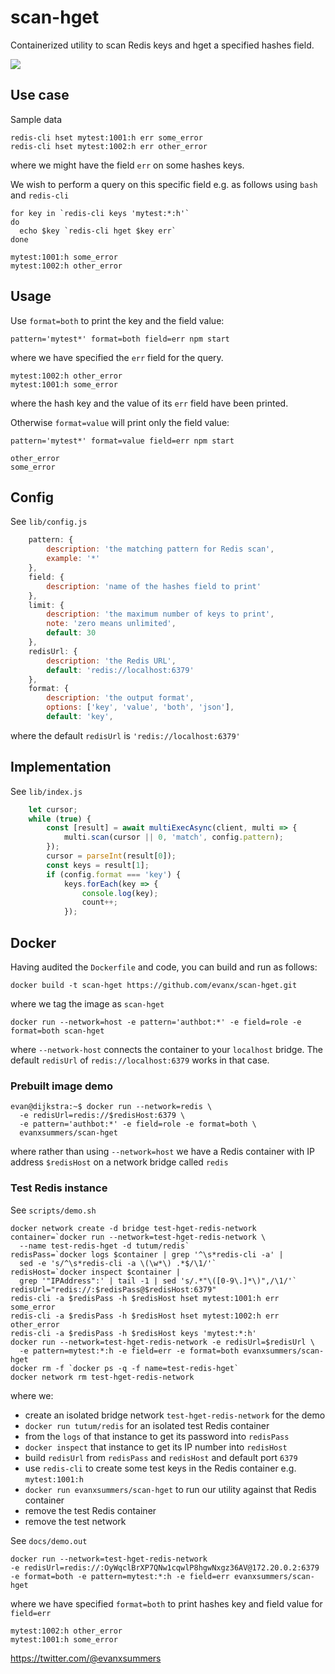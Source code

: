 # scan-hget

Containerized utility to scan Redis keys and hget a specified hashes field.

<img src='https://raw.githubusercontent.com/evanx/scan-hget/master/docs/readme/images/options.png'>


## Use case

Sample data
```
redis-cli hset mytest:1001:h err some_error
redis-cli hset mytest:1002:h err other_error
```
where we might have the field `err` on some hashes keys.

We wish to perform a query on this specific field e.g. as follows using `bash` and `redis-cli`
```
for key in `redis-cli keys 'mytest:*:h'`
do
  echo $key `redis-cli hget $key err`
done
```
```
mytest:1001:h some_error
mytest:1002:h other_error
```

## Usage

Use `format=both` to print the key and the field value:
```
pattern='mytest*' format=both field=err npm start
```
where we have specified the `err` field for the query.
```
mytest:1002:h other_error
mytest:1001:h some_error
```
where the hash key and the value of its `err` field have been printed.

Otherwise `format=value` will print only the field value:
```
pattern='mytest*' format=value field=err npm start
```
```
other_error
some_error
```

## Config

See `lib/config.js`
```javascript
    pattern: {
        description: 'the matching pattern for Redis scan',
        example: '*'
    },
    field: {
        description: 'name of the hashes field to print'
    },
    limit: {
        description: 'the maximum number of keys to print',
        note: 'zero means unlimited',
        default: 30
    },
    redisUrl: {
        description: 'the Redis URL',
        default: 'redis://localhost:6379'
    },
    format: {
        description: 'the output format',
        options: ['key', 'value', 'both', 'json'],
        default: 'key',
```
where the default `redisUrl` is `'redis://localhost:6379'`

## Implementation

See `lib/index.js`
```javascript
    let cursor;
    while (true) {
        const [result] = await multiExecAsync(client, multi => {
            multi.scan(cursor || 0, 'match', config.pattern);
        });
        cursor = parseInt(result[0]);
        const keys = result[1];
        if (config.format === 'key') {
            keys.forEach(key => {
                console.log(key);
                count++;
            });
```

## Docker

Having audited the `Dockerfile` and code, you can build and run as follows:

```shell
docker build -t scan-hget https://github.com/evanx/scan-hget.git
```
where we tag the image as `scan-hget`

```shell
docker run --network=host -e pattern='authbot:*' -e field=role -e format=both scan-hget
```
where `--network-host` connects the container to your `localhost` bridge. The default `redisUrl` of `redis://localhost:6379` works in that case.


### Prebuilt image demo

```
evan@dijkstra:~$ docker run --network=redis \
  -e redisUrl=redis://$redisHost:6379 \
  -e pattern='authbot:*' -e field=role -e format=both \
  evanxsummers/scan-hget
```
where rather than using `--network=host` we have a Redis container with IP address `$redisHost` on a network bridge called `redis`


### Test Redis instance

See `scripts/demo.sh`
```
docker network create -d bridge test-hget-redis-network
container=`docker run --network=test-hget-redis-network \
  --name test-redis-hget -d tutum/redis`
redisPass=`docker logs $container | grep '^\s*redis-cli -a' |
  sed -e 's/^\s*redis-cli -a \(\w*\) .*$/\1/'`
redisHost=`docker inspect $container |
  grep '"IPAddress":' | tail -1 | sed 's/.*"\([0-9\.]*\)",/\1/'`
redisUrl="redis://:$redisPass@$redisHost:6379"
redis-cli -a $redisPass -h $redisHost hset mytest:1001:h err some_error
redis-cli -a $redisPass -h $redisHost hset mytest:1002:h err other_error
redis-cli -a $redisPass -h $redisHost keys 'mytest:*:h'
docker run --network=test-hget-redis-network -e redisUrl=$redisUrl \
  -e pattern=mytest:*:h -e field=err -e format=both evanxsummers/scan-hget
docker rm -f `docker ps -q -f name=test-redis-hget`
docker network rm test-hget-redis-network
```
where we:
- create an isolated bridge network `test-hget-redis-network` for the demo
- `docker run tutum/redis` for an isolated test Redis container
- from the `logs` of that instance to get its password into `redisPass`
- `docker inspect` that instance to get its IP number into `redisHost`
- build `redisUrl` from `redisPass` and `redisHost` and default port `6379`
- use `redis-cli` to create some test keys in the Redis container e.g. `mytest:1001:h`
- `docker run evanxsummers/scan-hget` to run our utility against that Redis container
- remove the test Redis container
- remove the test network


See `docs/demo.out`
```
docker run --network=test-hget-redis-network
-e redisUrl=redis://:OyWqclBrXP7QNw1cqwlP8hgwNxgz36AV@172.20.0.2:6379
-e format=both -e pattern=mytest:*:h -e field=err evanxsummers/scan-hget
```
where we have specified `format=both` to print hashes key and field value for `field=err`
```
mytest:1002:h other_error
mytest:1001:h some_error
```

https://twitter.com/@evanxsummers
